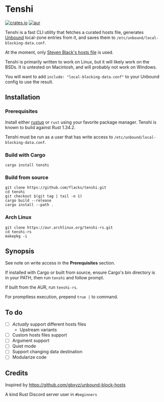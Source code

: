 # Tenshi

[![crates.io](https://img.shields.io/crates/v/tenshi.svg)](https://crates.io/crates/tenshi)
[![aur](https://img.shields.io/aur/version/tenshi-rs.svg)](https://aur.archlinux.org/packages/tenshi-rs)

Tenshi is a fast CLI utility that fetches a curated hosts file, generates [Unbound](https://nlnetlabs.nl/projects/unbound/about/) local-zone entries from it, and saves them to `/etc/unbound/local-blocking-data.conf`.

At the moment, only [Steven Black's hosts file](https://raw.githubusercontent.com/StevenBlack/hosts/master/hosts) is used.

Tenshi is primarily written to work on Linux, but it will likely work on the BSDs. It is untested on Macintosh, and will probably not work on Windows.

You will want to add `include: "local-blocking-data.conf"` to your Unbound config to use the result.

## Installation

### Prerequisites

Install either [rustup](https://rustup.rs) or `rust` using your favorite package manager. Tenshi is known to build against Rust 1.34.2.

Tenshi must be run as a user that has write access to `/etc/unbound/local-blocking-data.conf`.

### Build with Cargo

`cargo install tenshi`

### Build from source

```
git clone https://github.com/flacks/tenshi.git
cd tenshi
git checkout $(git tag | tail -n 1)
cargo build --release
cargo install --path .
```

### Arch Linux

```
git clone https://aur.archlinux.org/tenshi-rs.git
cd tenshi-rs
makepkg -i
```

## Synopsis

See note on write access in the **Prerequisites** section.

If installed with Cargo or built from source, ensure Cargo's bin directory is in your PATH, then run `tenshi` and follow prompt.

If built from the AUR, run `tenshi-rs`.

For promptless execution, prepend `true |` to command.

## To do

- [ ] *Actually* support different hosts files
  * Upstream variants
- [ ] Custom hosts files support
- [ ] Argument support
- [ ] Quiet mode
- [ ] Support changing data destination
- [ ] Modularize code

## Credits

Inspired by https://github.com/gbxyz/unbound-block-hosts

A kind Rust Discord server user in `#beginners`
